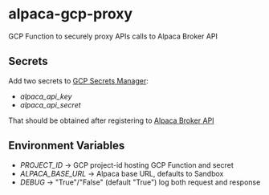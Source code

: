 # alpaca-gcp-proxy

GCP Function to securely proxy APIs calls to Alpaca Broker API

## Secrets

Add two secrets to [GCP Secrets Manager](https://console.cloud.google.com/security/secret-manager):

* _alpaca_api_key_
* _alpaca_api_secret_

That should be obtained after registering to [Alpaca Broker API](https://broker-app.alpaca.markets/sign-up)

## Environment Variables

* _PROJECT_ID_ -> GCP project-id hosting GCP Function and secret
* _ALPACA_BASE_URL_ -> Alpaca base URL, defaults to Sandbox
* _DEBUG_ -> "True"/"False" (default "True") log both request and response
